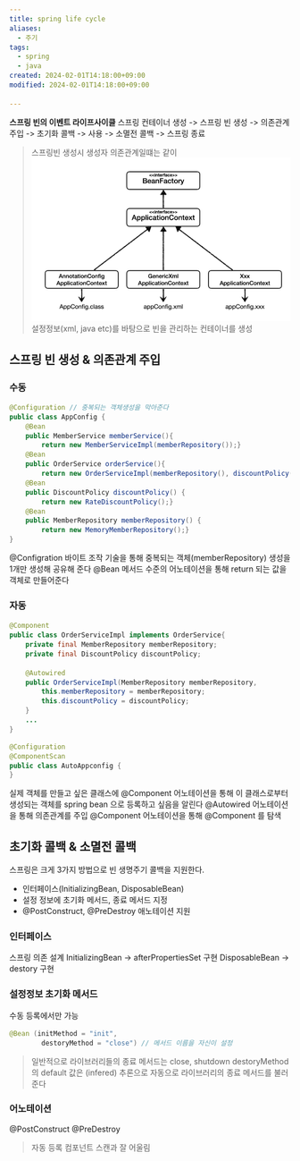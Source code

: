 ```yaml
---
title: spring life cycle
aliases:
  - 주기
tags:
  - spring
  - java
created: 2024-02-01T14:18:00+09:00
modified: 2024-02-01T14:18:00+09:00

---
```


**스프링 빈의 이벤트 라이프사이클**
스프링 컨테이너 생성
-> 스프링 빈 생성 
-> 의존관계 주입
-> 초기화 콜백
-> 사용
-> 소멸전 콜백
-> 스프링 종료

> 스프링빈 생성시 생성자 의존관계일떄는 같이 
> ![](../08.media/20240201211107.png)
설정정보(xml, java etc)를 바탕으로 빈을 관리하는 컨테이너를 생성 


## 스프링 빈 생성 & 의존관계 주입
### 수동
```java
@Configuration // 중복되는 객체생성을 막아준다
public class AppConfig {
    @Bean
    public MemberService memberService(){
        return new MemberServiceImpl(memberRepository());}
    @Bean
    public OrderService orderService(){
        return new OrderServiceImpl(memberRepository(), discountPolicy()); //필드 주입을 한다면 필요 없음}
    @Bean
    public DiscountPolicy discountPolicy() {
        return new RateDiscountPolicy();}
    @Bean
    public MemberRepository memberRepository() {
        return new MemoryMemberRepository();}
}
```
@Configration 바이트 조작 기술을 통해 중복되는 객체(memberRepository) 생성을 1개만 생성해 공유해 준다
@Bean 메서드 수준의 어노테이션을 통해 return 되는 값을 객체로 만들어준다

### 자동
```java
@Component
public class OrderServiceImpl implements OrderService{
    private final MemberRepository memberRepository;
    private final DiscountPolicy discountPolicy;
  
    @Autowired
    public OrderServiceImpl(MemberRepository memberRepository,                                DiscountPolicy discountPolicy){
        this.memberRepository = memberRepository;
        this.discountPolicy = discountPolicy;
    }
    ...
}
```

```java
@Configuration
@ComponentScan
public class AutoAppconfig {
}
```


실제 객체를 만들고 싶은 클래스에 @Component 어노테이션을 통해 이 클래스로부터 생성되는 객체를 spring bean 으로 등록하고 싶음을 알린다
@Autowired 어노테이션을 통해 의존관계를 주입
@Component 어노테이션을 통해 @Component 를 탐색



## 초기화 콜백 & 소멸전 콜백
스프링은 크게 3가지 방법으로 빈 생명주기 콜백을 지원한다.
- 인터페이스(InitializingBean, DisposableBean)
- 설정 정보에 초기화 메서드, 종료 메서드 지정
- @PostConstruct, @PreDestroy 애노테이션 지원
### 인터페이스
스프링 의존 설계
InitializingBean -> afterPropertiesSet 구현
DisposableBean -> destory 구현
### 설정정보 초기화 메서드
수동 등록에서만 가능
```java
@Bean (initMethod = "init",
		destoryMethod = "close") // 메서드 이름을 자신이 설정
```

> 일반적으로 라이브러리들의 종료 메서드는 close, shutdown
> destoryMethod 의 default 값은 (infered) 추론으로 자동으로 라이브러리의 종료 메서드를 불러준다


### 어노테이션
@PostConstruct
@PreDestroy
> 자동 등록 컴포넌트 스캔과 잘 어울림